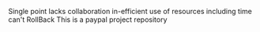 Single point 
         lacks collaboration
         in-efficient use of resources including time  
         can't RollBack
This is a paypal project repository
